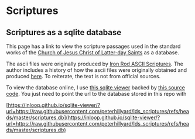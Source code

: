 # Scriptures

## Scriptures as a sqlite database

This page has a link to view the scripture passages used in the standard works of the [Church of Jesus Christ of Latter-day Saints](https://www.churchofjesuschrist.org) as a database.

The ascii files were originally produced by [Iron Rod ASCII Scriptures](http://ldsguy.tripod.com/Iron-rod/). The author includes a history of how the ascii files were originally obtained and produced [here](http://ldsguy.tripod.com/Iron-rod/00.Readme.html). To reiterate, the text is not from official sources.

To view the database online, I use [this sqlite viewer](http://inloop.github.io/sqlite-viewer) backed by [this source code](https://github.com/inloop/sqlite-viewer). You just need to point the url to the database stored in this repo with

[https://inloop.github.io/sqlite-viewer/?url=https://raw.githubusercontent.com/peterhillyard/lds_scriptures/refs/heads/master/scriptures.db](https://inloop.github.io/sqlite-viewer/?url=https://raw.githubusercontent.com/peterhillyard/lds_scriptures/refs/heads/master/scriptures.db)
